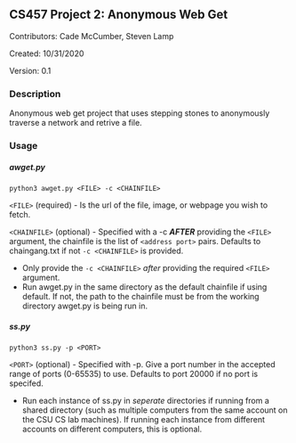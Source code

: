 ## CS457 Project 2: Anonymous Web Get 
Contributors: Cade McCumber, Steven Lamp

Created: 10/31/2020

Version: 0.1



### Description 
Anonymous web get project that uses stepping
stones to anonymously traverse a network and retrive a file.


### Usage 

##### awget.py
`python3 awget.py <FILE> -c <CHAINFILE>`

`<FILE>`      (required) - Is the url of the file, image, or webpage you wish to fetch.

`<CHAINFILE>` (optional) - Specified with a -c _**AFTER**_ providing the `<FILE>` argument, the chainfile is the list of `<address port>` pairs. Defaults to chaingang.txt if not `-c <CHAINFILE>` is provided.
  
  * Only provide the `-c <CHAINFILE>` *after* providing the required `<FILE>` argument.
  * Run awget.py in the same directory as the default chainfile if using default. If not, the path to the chainfile must be from the working directory awget.py is being run in.

##### ss.py 
`python3 ss.py -p <PORT>`

`<PORT>` (optional) - Specified with -p. Give a port number in the accepted range of ports (0-65535) to use. Defaults to port 20000 if no port is specifed.

* Run each instance of ss.py in *seperate* directories if running from a shared directory (such as multiple computers from the same account on the CSU CS lab machines). If running each instance from different accounts on different computers, this is optional.

